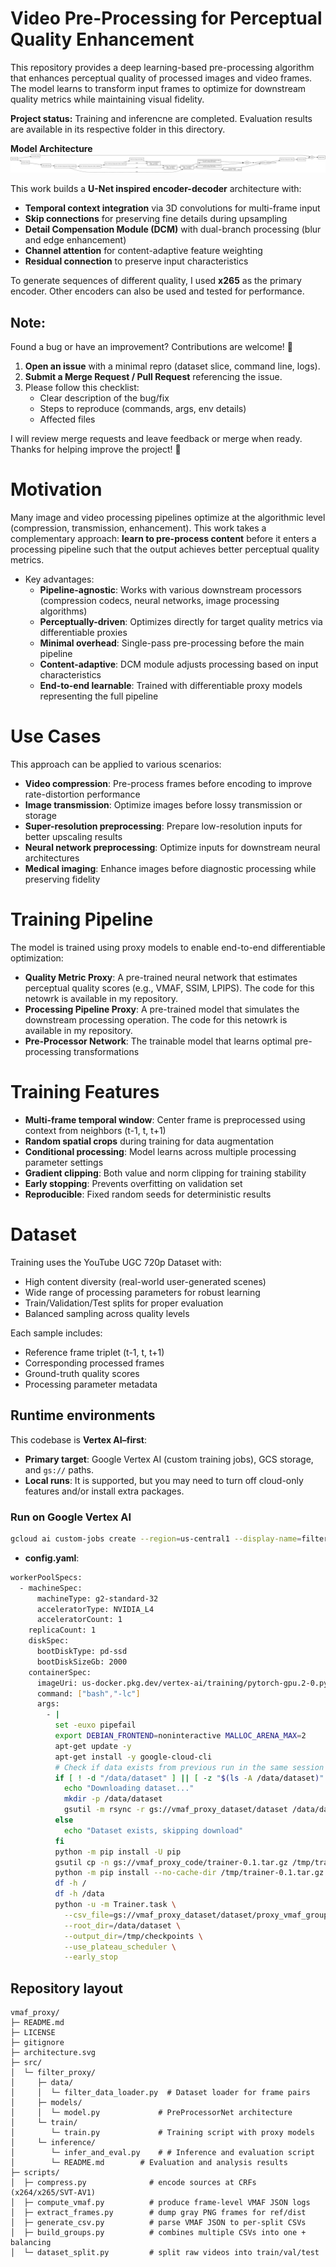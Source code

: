# Video Pre-Processing for Perceptual Quality Enhancement

This repository provides a deep learning-based pre-processing algorithm that enhances perceptual quality of processed images and video frames. The model learns to transform input frames to optimize for downstream quality metrics while maintaining visual fidelity.

**Project status:** Training and inferencne are completed. Evaluation results are available in its respective folder in this directory.

**Model Architecture**
![Filter Proxy architecture](./architecture.svg "Filter Proxy architecture")

This work builds a **U-Net inspired encoder-decoder** architecture with:

- **Temporal context integration** via 3D convolutions for multi-frame input
- **Skip connections** for preserving fine details during upsampling
- **Detail Compensation Module (DCM)** with dual-branch processing (blur and edge enhancement)
- **Channel attention** for content-adaptive feature weighting
- **Residual connection** to preserve input characteristics

To generate sequences of different quality, I used **x265** as the primary encoder. Other encoders can also be used and tested for performance.

## Note: 
Found a bug or have an improvement? Contributions are welcome! 🙌
1. **Open an issue** with a minimal repro (dataset slice, command line, logs).
2. **Submit a Merge Request / Pull Request** referencing the issue.
3. Please follow this checklist:
   - Clear description of the bug/fix
   - Steps to reproduce (commands, args, env details)
   - Affected files

I will review merge requests and leave feedback or merge when ready. Thanks for helping improve the project! 🚀

# Motivation
Many image and video processing pipelines optimize at the algorithmic level (compression, transmission, enhancement). This work takes a complementary approach: **learn to pre-process content** before it enters a processing pipeline such that the output achieves better perceptual quality metrics.

- Key advantages:
  - **Pipeline-agnostic**: Works with various downstream processors (compression codecs, neural networks, image processing algorithms)
  - **Perceptually-driven**: Optimizes directly for target quality metrics via differentiable proxies 
  - **Minimal overhead**: Single-pass pre-processing before the main pipeline
  - **Content-adaptive**: DCM module adjusts processing based on input characteristics
  - **End-to-end learnable**: Trained with differentiable proxy models representing the full pipeline

# Use Cases
This approach can be applied to various scenarios:
- **Video compression**: Pre-process frames before encoding to improve rate-distortion performance
- **Image transmission**: Optimize images before lossy transmission or storage 
- **Super-resolution preprocessing**: Prepare low-resolution inputs for better upscaling results
- **Neural network preprocessing**: Optimize inputs for downstream neural architectures
- **Medical imaging**: Enhance images before diagnostic processing while preserving fidelity

# Training Pipeline
The model is trained using proxy models to enable end-to-end differentiable optimization:
 - **Quality Metric Proxy**: A pre-trained neural network that estimates perceptual quality scores (e.g., VMAF, SSIM, LPIPS). The code for this netowrk is available in my repository.
 - **Processing Pipeline Proxy**: A pre-trained model that simulates the downstream processing operation. The code for this netowrk is available in my repository.
 - **Pre-Processor Network**: The trainable model that learns optimal pre-processing transformations

# Training Features
- **Multi-frame temporal window**: Center frame is preprocessed using context from neighbors (t-1, t, t+1)
- **Random spatial crops** during training for data augmentation
- **Conditional processing**: Model learns across multiple processing parameter settings
- **Gradient clipping**: Both value and norm clipping for training stability
- **Early stopping**: Prevents overfitting on validation set
- **Reproducible**: Fixed random seeds for deterministic results

# Dataset
Training uses the YouTube UGC 720p Dataset with:
- High content diversity (real-world user-generated scenes)
- Wide range of processing parameters for robust learning
- Train/Validation/Test splits for proper evaluation
- Balanced sampling across quality levels

Each sample includes:
- Reference frame triplet (t-1, t, t+1)
- Corresponding processed frames
- Ground-truth quality scores
- Processing parameter metadata

## Runtime environments

This codebase is **Vertex AI–first**:

- **Primary target**: Google Vertex AI (custom training jobs), GCS storage, and `gs://` paths.
- **Local runs**: It is supported, but you may need to turn off cloud-only features and/or install extra packages.

### Run on Google Vertex AI

```bash
gcloud ai custom-jobs create --region=us-central1 --display-name=filter-proxy --config="C:/Users/User/Desktop/DL/FilterProxy/Trainer/config_local_short.yaml"
```
- **config.yaml**:
```bash
workerPoolSpecs:
  - machineSpec:
      machineType: g2-standard-32
      acceleratorType: NVIDIA_L4
      acceleratorCount: 1
    replicaCount: 1
    diskSpec:
      bootDiskType: pd-ssd
      bootDiskSizeGb: 2000
    containerSpec:
      imageUri: us-docker.pkg.dev/vertex-ai/training/pytorch-gpu.2-0.py310:latest
      command: ["bash","-lc"]
      args:
        - |
          set -euxo pipefail
          export DEBIAN_FRONTEND=noninteractive MALLOC_ARENA_MAX=2
          apt-get update -y
          apt-get install -y google-cloud-cli
          # Check if data exists from previous run in the same session
          if [ ! -d "/data/dataset" ] || [ -z "$(ls -A /data/dataset)" ]; then
            echo "Downloading dataset..."
            mkdir -p /data/dataset
            gsutil -m rsync -r gs://vmaf_proxy_dataset/dataset /data/dataset
          else
            echo "Dataset exists, skipping download"
          fi
          python -m pip install -U pip
          gsutil cp -n gs://vmaf_proxy_code/trainer-0.1.tar.gz /tmp/trainer-0.1.tar.gz
          python -m pip install --no-cache-dir /tmp/trainer-0.1.tar.gz google-cloud-storage gcsfs
          df -h /
          df -h /data
          python -u -m Trainer.task \
            --csv_file=gs://vmaf_proxy_dataset/dataset/proxy_vmaf_groups.csv \
            --root_dir=/data/dataset \
            --output_dir=/tmp/checkpoints \
            --use_plateau_scheduler \
            --early_stop
```
## Repository layout
```text
vmaf_proxy/
├─ README.md
├─ LICENSE
├─ gitignore
├─ architecture.svg
├─ src/
│  └─ filter_proxy/
│     ├─ data/
│     │  └─ filter_data_loader.py  # Dataset loader for frame pairs
│     ├─ models/
│     │  └─ model.py             # PreProcessorNet architecture
│     └─ train/
│        └─ train.py             # Training script with proxy models
│     └─ inference/
│        └─ infer_and_eval.py    # # Inference and evaluation script
│        └─ README.md        # Evaluation and analysis results
├─ scripts/
│  ├─ compress.py              # encode sources at CRFs (x264/x265/SVT-AV1)
│  ├─ compute_vmaf.py          # produce frame-level VMAF JSON logs
│  ├─ extract_frames.py        # dump gray PNG frames for ref/dist
│  ├─ generate_csv.py          # parse VMAF JSON to per-split CSVs
│  ├─ build_groups.py          # combines multiple CSVs into one + balancing
│  └─ dataset_split.py         # split raw videos into train/val/test
```
